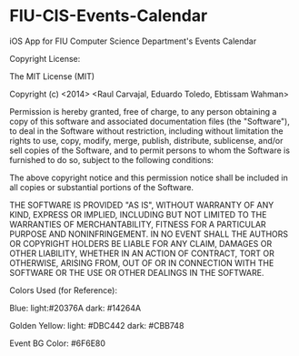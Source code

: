 FIU-CIS-Events-Calendar
=======================

iOS App for FIU Computer Science Department's Events Calendar

<!--App Mockup Link: https://www.fluidui.com/editor/live/preview/p_iEfzqJ2aaT4MZCo0ecHWlMm8V8FyMLcu.1397322065715-->

Copyright License:

The MIT License (MIT)

Copyright (c) <2014> <Raul Carvajal, Eduardo Toledo, Ebtissam Wahman>

Permission is hereby granted, free of charge, to any person obtaining a copy
of this software and associated documentation files (the "Software"), to deal
in the Software without restriction, including without limitation the rights
to use, copy, modify, merge, publish, distribute, sublicense, and/or sell
copies of the Software, and to permit persons to whom the Software is
furnished to do so, subject to the following conditions:

The above copyright notice and this permission notice shall be included in
all copies or substantial portions of the Software.

THE SOFTWARE IS PROVIDED "AS IS", WITHOUT WARRANTY OF ANY KIND, EXPRESS OR
IMPLIED, INCLUDING BUT NOT LIMITED TO THE WARRANTIES OF MERCHANTABILITY,
FITNESS FOR A PARTICULAR PURPOSE AND NONINFRINGEMENT. IN NO EVENT SHALL THE
AUTHORS OR COPYRIGHT HOLDERS BE LIABLE FOR ANY CLAIM, DAMAGES OR OTHER
LIABILITY, WHETHER IN AN ACTION OF CONTRACT, TORT OR OTHERWISE, ARISING FROM,
OUT OF OR IN CONNECTION WITH THE SOFTWARE OR THE USE OR OTHER DEALINGS IN
THE SOFTWARE.

Colors Used (for Reference):

Blue: 
light:#20376A 
dark: #14264A

Golden Yellow: 
light: #DBC442 
dark: #CBB748

Event BG Color: #6F6E80
